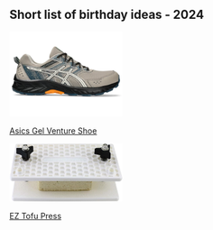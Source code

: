 ## Short list of birthday ideas - 2024

<img src="./images/gel-venture-shoe.webp" alt="Asics Gel Venture Shoe" width="200"/>

[Asics Gel Venture Shoe](https://www.asics.com/us/en-us/gel-venture-9/p/ANA_1011B486-024.html?size=12&width=Standard)


<img src="./images/tofu-press.jpg" alt="Tofu Press" width="200"/>

[EZ Tofu Press](https://www.amazon.com/EZ-Tofu-Press-Removes-Texture/dp/B007LLGMG2/)

